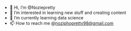 - 👋 Hi, I’m @Noziepretty
- 👀 I’m interested in learning new stuff and creating content
- 🌱 I’m currently learning data science
- 📫 How to reach me @noziphopretty98@gmail.com  

<!---
Noziepretty98/Noziepretty98 is a ✨ special ✨ repository because its `README.md` (this file) appears on your GitHub profile.
You can click the Preview link to take a look at your changes.
--->

